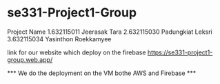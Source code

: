 # se331-Project1-Group

Project Name
1.632115011 Jeerasak Tara
2.632115030 Padungkiat Leksri
3.632115034 Yasinthon Roekkamyee

link for our website which deploy on the firebase
https://se331-project1-group.web.app/

*** We do the deployment on the VM bothe AWS and Firebase ***
